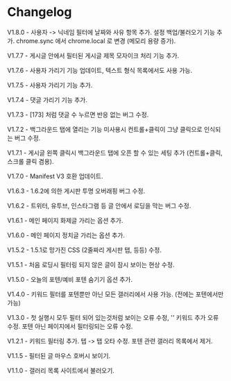 # Changelog

V1.8.0 - 사용자 -> 닉네임 필터에 날짜와 사유 항목 추가. 설정 백업/불러오기 기능 추가. chrome.sync 에서 chrome.local 로 변경 (메모리 용량 증가).

V1.7.7 - 게시글 안에서 필터된 게시글 제목 모자이크 처리 기능 추가.

V1.7.6 - 사용자 가리기 기능 업데이트, 텍스트 형식 목록에서도 사용 가능.

V1.7.5 - 사용자 가리기 기능 추가.

V1.7.4 - 댓글 가리기 기능 추가.

V1.7.3 - [173] 처럼 댓글 수 누르면 반응 없는 버그 수정.

V1.7.2 - 백그라운드 탭에 열리는 기능 미사용시 컨트롤+클릭이 그냥 클릭으로 인식되는 버그 수정.

V1.7.1 - 게시글 왼쪽 클릭시 백그라운드 탭에 오픈 할 수 있는 세팅 추가 (컨트롤+클릭, 스크롤 클릭 겸용).

V1.7.0 - Manifest V3 호환 업데이트.

V1.6.3 - 1.6.2에 의한 게시판 투명 오버래핑 버그 수정.

V1.6.2 - 트위터, 유투브, 인스타그램 등 글 안에서 로딩을 막는 버그 수정.

V1.6.1 - 메인 페이지 화제글 가리는 옵션 추가.

V1.6.0 - 메인 페이지 정치글 가리는 옵션 추가.

V1.5.2 - 1.5.1로 망가진 CSS (2줄짜리 게시판 탭, 등등) 수정.

V1.5.1 - 처음 로딩시 필터링 되지 않은 글이 잠시 보이는 현상 수정.

V1.5.0 - 오늘의 포텐/예비 포텐 숨기기 옵션 추가.

V1.4.0 - 키워드 필터를 포텐뿐만 아닌 모든 갤러리에서 사용 가능. (전에는 포텐에서만 가능)

V1.3.0 - 첫 실행시 모두 필터 되어 있는것처럼 보이는 오류 수정, '' 키워드 추가 오류 수정. 포텐 아닌 페이지에서 필터링되는 오류 수정.

V1.2.1 - 키워드 필터링 추가. 텝 -> 탭 오타 수정. 포텐 관련 갤러리 목록에서 제거.

V1.1.5 - 필터된 글 마우스 호버시 보이기.

V1.1.0 - 갤러리 목록 사이트에서 불러오기.

